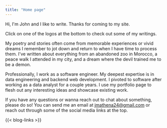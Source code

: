 ```yaml
---
title: "Home page"
---
```


Hi, I'm John and I like to write. Thanks for coming to my site.  

Click on one of the logos at the bottom to check out some of my writings.  

My poetry and stories often come from memorable experiences or vivid dreams I remember to jot down and return to when I have time to process them. I've written about everything from 
an abandoned zoo in Morocco, a peace walk I attended in my city, and a dream where the devil trained me to be a demon.  

Professionally, I work as a software engineer. My deepest expertise is in data engineering and backend web development. I pivoted to software after working as a data analyst for a 
couple years. I use my portfolio page to flesh out any interesting ideas and showcase existing work.  

If you have any questions or wanna reach out to chat about something, please do so! You can send me an email at [jmathena24@gmail.com](mailto:jmathena24@gmail.com) or reach out 
through some of the social media links at the top.

{{< blog-links >}}
